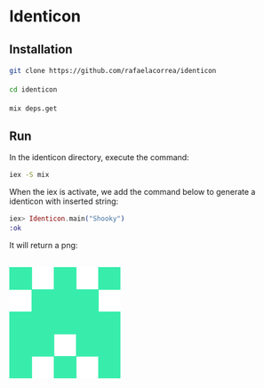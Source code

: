 # Identicon

## Installation
```bash
git clone https://github.com/rafaelacorrea/identicon

cd identicon

mix deps.get
```
## Run
In the identicon directory, execute the command:
```bash
iex -S mix
```
When the iex is activate, we add the command below to generate a identicon with inserted string:
```elixir
iex> Identicon.main("Shooky")
:ok
```
It will return a png:

<br>
  <img height="200" src=".github/Shooky.png" alt="Shooky.png">
  <br>